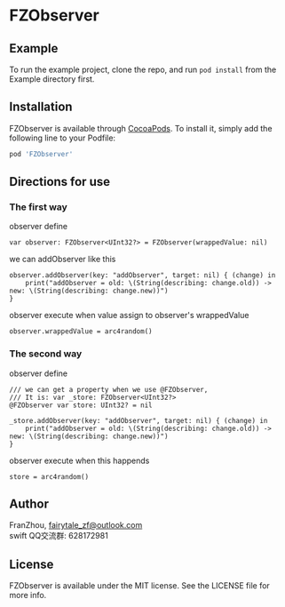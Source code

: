 # FZObserver

<!--
[![CI Status](https://img.shields.io/travis/FranZhou/FZObserver.svg?style=flat)](https://travis-ci.org/FranZhou/FZObserver)
[![Version](https://img.shields.io/cocoapods/v/FZObserver.svg?style=flat)](https://cocoapods.org/pods/FZObserver)
[![License](https://img.shields.io/cocoapods/l/FZObserver.svg?style=flat)](https://cocoapods.org/pods/FZObserver)
[![Platform](https://img.shields.io/cocoapods/p/FZObserver.svg?style=flat)](https://cocoapods.org/pods/FZObserver)
-->
## Example

To run the example project, clone the repo, and run `pod install` from the Example directory first.

## Installation

FZObserver is available through [CocoaPods](https://cocoapods.org). To install
it, simply add the following line to your Podfile:

```ruby
pod 'FZObserver'
```

## Directions for use

### The first way

observer define
```
var observer: FZObserver<UInt32?> = FZObserver(wrappedValue: nil)
```

we can addObserver like this
```
observer.addObserver(key: "addObserver", target: nil) { (change) in
    print("addObserver = old: \(String(describing: change.old)) -> new: \(String(describing: change.new))")
}
```

observer execute when value assign to observer's wrappedValue
```
observer.wrappedValue = arc4random()
```

###  The second way

observer define
```
/// we can get a property when we use @FZObserver,
/// It is: var _store: FZObserver<UInt32?>
@FZObserver var store: UInt32? = nil
```

```
_store.addObserver(key: "addObserver", target: nil) { (change) in
    print("addObserver = old: \(String(describing: change.old)) -> new: \(String(describing: change.new))")
}
```

observer execute when this happends
```
store = arc4random()
```

## Author

FranZhou, fairytale_zf@outlook.com<br/>
swift QQ交流群: 628172981

## License

FZObserver is available under the MIT license. See the LICENSE file for more info.
